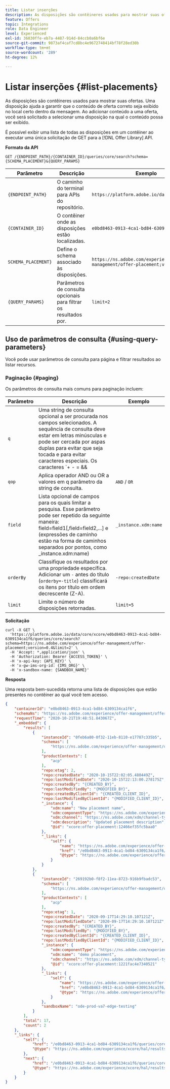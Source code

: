 ```yaml
---
title: Listar inserções
description: As disposições são contêineres usados para mostrar suas ofertas.
feature: Offers
topic: Integrations
role: Data Engineer
level: Experienced
exl-id: 36030ffe-eb7a-4487-914d-84ccb0a6bf6e
source-git-commit: 9873af4caf7cd8bc4e9672748414bf78f28ed30b
workflow-type: tm+mt
source-wordcount: '289'
ht-degree: 12%

---
```


# Listar inserções {#list-placements}

As disposições são contêineres usados para mostrar suas ofertas. Uma disposição ajuda a garantir que o conteúdo de oferta correto seja exibido no local certo dentro da mensagem. Ao adicionar conteúdo a uma oferta, você será solicitado a selecionar uma disposição na qual o conteúdo possa ser exibido.

É possível exibir uma lista de todas as disposições em um contêiner ao executar uma única solicitação de GET para a [!DNL Offer Library] API.

**Formato da API**

```http
GET /{ENDPOINT_PATH}/{CONTAINER_ID}/queries/core/search?schema={SCHEMA_PLACEMENT}&{QUERY_PARAMS}
```

| Parâmetro | Descrição | Exemplo |
| --------- | ----------- | ------- |
| `{ENDPOINT_PATH}` | O caminho do terminal para APIs do repositório. | `https://platform.adobe.io/data/core/xcore/` |
| `{CONTAINER_ID}` | O contêiner onde as disposições estão localizadas. | `e0bd8463-0913-4ca1-bd84-6309134ca1f6` |
| `SCHEMA_PLACEMENT}` | Define o schema associado às disposições. | `https://ns.adobe.com/experience/offer-management/offer-placement;version=0.4` |
| `{QUERY_PARAMS}` | Parâmetros de consulta opcionais para filtrar os resultados por. | `limit=2` |

## Uso de parâmetros de consulta {#using-query-parameters}

Você pode usar parâmetros de consulta para página e filtrar resultados ao listar recursos.

### Paginação {#paging}

Os parâmetros de consulta mais comuns para paginação incluem:

| Parâmetro | Descrição | Exemplo |
| --------- | ----------- | ------- |
| `q` | Uma string de consulta opcional a ser procurada nos campos selecionados. A sequência de consulta deve estar em letras minúsculas e pode ser cercada por aspas duplas para evitar que seja tocada e para evitar caracteres especiais. Os caracteres `+ - = && || > < ! ( ) { } [ ] ^ \" ~ * ? : \ /` têm um significado especial e devem ser evitadas com uma barra invertida ao aparecerem na string de consulta. | JSON do site |
| `qop` | Aplica operador AND ou OR a valores em q parâmetro da string de consulta. | `AND` / `OR` |
| `field` | Lista opcional de campos para os quais limitar a pesquisa. Esse parâmetro pode ser repetido da seguinte maneira: field=field1[,field=field2,...] e (expressões de caminho estão na forma de caminhos separados por pontos, como _instance.xdm:name) | `_instance.xdm:name` |
| `orderBy` | Classifique os resultados por uma propriedade específica. Adicionar um `-` antes do título (`orderby=-title`) classificará os itens por título em ordem decrescente (Z-A). | `-repo:createdDate` |
| `limit` | Limite o número de disposições retornadas. | `limit=5` |

**Solicitação**

```shell
curl -X GET \
  'https://platform.adobe.io/data/core/xcore/e0bd8463-0913-4ca1-bd84-6309134ca1f6/queries/core/search?schema=https://ns.adobe.com/experience/offer-management/offer-placement;version=0.4&limit=2' \
  -H 'Accept: *,application/json' \
  -H 'Authorization: Bearer {ACCESS_TOKEN}' \
  -H 'x-api-key: {API_KEY}' \
  -H 'x-gw-ims-org-id: {IMS_ORG}' \
  -H 'x-sandbox-name: {SANDBOX_NAME}'
```

**Resposta**

Uma resposta bem-sucedida retorna uma lista de disposições que estão presentes no contêiner ao qual você tem acesso.

```json
{
    "containerId": "e0bd8463-0913-4ca1-bd84-6309134ca1f6",
    "schemaNs": "https://ns.adobe.com/experience/offer-management/offer-placement;version=0.4",
    "requestTime": "2020-10-21T19:48:51.843067Z",
    "_embedded": {
        "results": [
            {
                "instanceId": "0feb6a80-0f32-11eb-8110-e17787c335b5",
                "schemas": [
                    "https://ns.adobe.com/experience/offer-management/offer-placement;version=0.4"
                ],
                "productContexts": [
                    "acp"
                ],
                "repo:etag": 2,
                "repo:createdDate": "2020-10-15T22:02:05.480449Z",
                "repo:lastModifiedDate": "2020-10-15T22:13:00.278175Z",
                "repo:createdBy": "{CREATED_BY}",
                "repo:lastModifiedBy": "{MODIFIED_BY}",
                "repo:createdByClientId": "{CREATED_CLIENT_ID}",
                "repo:lastModifiedByClientId": "{MODIFIED_CLIENT_ID}",
                "_instance": {
                    "xdm:name": "New placement name",
                    "xdm:componentType": "https://ns.adobe.com/experience/offer-management/content-component-html",
                    "xdm:channel": "https://ns.adobe.com/xdm/channel-types/web",
                    "xdm:description": "Updated placement description",
                    "@id": "xcore:offer-placement:12466ef35fc5baa0"
                },
                "_links": {
                    "self": {
                        "name": "https://ns.adobe.com/experience/offer-management/offer-placement;version=0.4#0feb6a80-0f32-11eb-8110-e17787c335b5",
                        "href": "/e0bd8463-0913-4ca1-bd84-6309134ca1f6/instances/0feb6a80-0f32-11eb-8110-e17787c335b5",
                        "@type": "https://ns.adobe.com/experience/offer-management/offer-placement;version=0.4"
                    }
                }
            },
            {
                "instanceId": "269192b0-f8f2-11ea-8723-916b9fbadc53",
                "schemas": [
                    "https://ns.adobe.com/experience/offer-management/offer-placement;version=0.4"
                ],
                "productContexts": [
                    "acp"
                ],
                "repo:etag": 1,
                "repo:createdDate": "2020-09-17T14:29:10.107121Z",
                "repo:lastModifiedDate": "2020-09-17T14:29:10.107121Z",
                "repo:createdBy": "{CREATED_BY}",
                "repo:lastModifiedBy": "{MODIFIED_BY}",
                "repo:createdByClientId": "{CREATED_CLIENT_ID}",
                "repo:lastModifiedByClientId": "{MODIFIED_CLIENT_ID}",
                "_instance": {
                    "xdm:componentType": "https://ns.adobe.com/experience/offer-management/content-component-html",
                    "xdm:name": "demo placement",
                    "xdm:channel": "https://ns.adobe.com/xdm/channel-types/web",
                    "@id": "xcore:offer-placement:1221fac4e7340521"
                },
                "_links": {
                    "self": {
                        "name": "https://ns.adobe.com/experience/offer-management/offer-placement;version=0.4#269192b0-f8f2-11ea-8723-916b9fbadc53",
                        "href": "/e0bd8463-0913-4ca1-bd84-6309134ca1f6/instances/269192b0-f8f2-11ea-8723-916b9fbadc53",
                        "@type": "https://ns.adobe.com/experience/offer-management/offer-placement;version=0.4"
                    }
                },
                "sandboxName": "ode-prod-va7-edge-testing"
            }
        ],
        "total": 17,
        "count": 2
    },
    "_links": {
        "self": {
            "href": "/e0bd8463-0913-4ca1-bd84-6309134ca1f6/queries/core/search?schema=https://ns.adobe.com/experience/offer-management/offer-placement;version=0.4&limit=2",
            "@type": "https://ns.adobe.com/experience/xcore/hal/results"
        },
        "next": {
            "href": "/e0bd8463-0913-4ca1-bd84-6309134ca1f6/queries/core/search?start=269192b0-f8f2-11ea-8723-916b9fbadc53&orderby=instanceId&schema=https://ns.adobe.com/experience/offer-management/offer-placement;version=0.4&limit=2",
            "@type": "https://ns.adobe.com/experience/xcore/hal/results"
        }
    }
}
```
